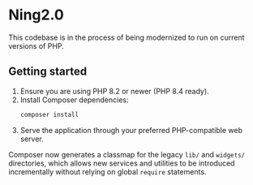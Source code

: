 # Ning2.0

This codebase is in the process of being modernized to run on current versions of PHP.

## Getting started

1. Ensure you are using PHP 8.2 or newer (PHP 8.4 ready).
2. Install Composer dependencies:
   ```bash
   composer install
   ```
3. Serve the application through your preferred PHP-compatible web server.

Composer now generates a classmap for the legacy `lib/` and `widgets/` directories, which allows
new services and utilities to be introduced incrementally without relying on global `require`
statements.
